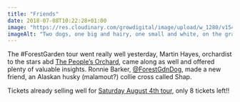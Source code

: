 ```yaml
---
title: "Friends"
date: 2018-07-08T10:22:28+01:00
image: "https://res.cloudinary.com/growdigital/image/upload/w_1280/v1544296795/ron-41462832670.jpg"
imageAlt: "Two dogs, one big and hairy, one small and white, on the grass"
---
```


The #ForestGarden tour went really well yesterday, Martin Hayes, orchardist to the stars abd [The People’s Orchard](https://www.facebook.com/peoplesorchardstdogs/), came along as well and offered plenty of valuable insights. Ronnie Barker, [@ForestGdnDog](https://twitter.com/forestgdndog), made a new friend, an Alaskan husky (malamout?) collie cross called Shap.

Tickets already selling well for [Saturday August 4th tour](https://forestgardenwales.eventbrite.co.uk), only 8 tickets left!!
